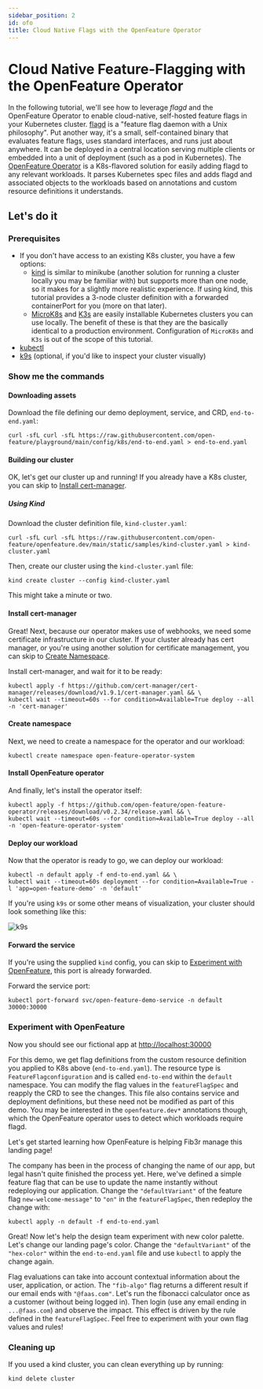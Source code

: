 ```yaml
---
sidebar_position: 2
id: ofo
title: Cloud Native Flags with the OpenFeature Operator
---
```


# Cloud Native Feature-Flagging with the OpenFeature Operator

In the following tutorial, we'll see how to leverage _flagd_ and the OpenFeature Operator to enable cloud-native, self-hosted feature flags in your Kubernetes cluster. [flagd](https://github.com/open-feature/flagd) is a "feature flag daemon with a Unix philosophy".
Put another way, it's a small, self-contained binary that evaluates feature flags, uses standard interfaces, and runs just about anywhere.
It can be deployed in a central location serving multiple clients or embedded into a unit of deployment (such as a pod in Kubernetes).
The [OpenFeature Operator](https://github.com/open-feature/open-feature-operator) is a K8s-flavored solution for easily adding flagd to any relevant workloads.
It parses Kubernetes spec files and adds flagd and associated objects to the workloads based on annotations and custom resource definitions it understands.

## Let's do it

### Prerequisites

- If you don't have access to an existing K8s cluster, you have a few options:
  - [kind](https://kind.sigs.k8s.io/docs/user/quick-start/#installation) is similar to minikube (another solution for running a cluster locally you may be familiar with) but supports more than one node, so it makes for a slightly more realistic experience.
    If using kind, this tutorial provides a 3-node cluster definition with a forwarded containerPort for you (more on that later).
  - [MicroK8s](https://microk8s.io/) and [K3s](https://k3s.io/) are easily installable Kubernetes clusters you can use locally.
    The benefit of these is that they are the basically identical to a production environment.
    Configuration of `MicroK8s` and `K3s` is out of the scope of this tutorial.
- [kubectl](https://kubernetes.io/docs/tasks/tools/)
- [k9s](https://k9scli.io/) (optional, if you'd like to inspect your cluster visually)

### Show me the commands

#### Downloading assets

Download the file defining our demo deployment, service, and CRD, `end-to-end.yaml`:

```shell
curl -sfL curl -sfL https://raw.githubusercontent.com/open-feature/playground/main/config/k8s/end-to-end.yaml > end-to-end.yaml
```

#### Building our cluster

OK, let's get our cluster up and running!
If you already have a K8s cluster, you can skip to [Install cert-manager](#install-cert-manager).

##### Using Kind

Download the cluster definition file, `kind-cluster.yaml`:

<!-- TODO: update this before merge to point to asset in main -->

```shell
curl -sfL curl -sfL https://raw.githubusercontent.com/open-feature/openfeature.dev/main/static/samples/kind-cluster.yaml > kind-cluster.yaml
```

Then, create our cluster using the `kind-cluster.yaml` file:

```shell
kind create cluster --config kind-cluster.yaml
```

This might take a minute or two.

#### Install cert-manager

Great!
Next, because our operator makes use of webhooks, we need some certificate infrastructure in our cluster.
If your cluster already has cert manager, or you're using another solution for certificate management, you can skip to [Create Namespace](#create-namespace).

Install cert-manager, and wait for it to be ready:

```shell
kubectl apply -f https://github.com/cert-manager/cert-manager/releases/download/v1.9.1/cert-manager.yaml && \
kubectl wait --timeout=60s --for condition=Available=True deploy --all -n 'cert-manager'
```

#### Create namespace

Next, we need to create a namespace for the operator and our workload:

```shell
kubectl create namespace open-feature-operator-system
```

#### Install OpenFeature operator

And finally, let's install the operator itself:

```shell
kubectl apply -f https://github.com/open-feature/open-feature-operator/releases/download/v0.2.34/release.yaml && \
kubectl wait --timeout=60s --for condition=Available=True deploy --all -n 'open-feature-operator-system'
```

#### Deploy our workload

Now that the operator is ready to go, we can deploy our workload:

```shell
kubectl -n default apply -f end-to-end.yaml && \
kubectl wait --timeout=60s deployment --for condition=Available=True -l 'app=open-feature-demo' -n 'default'
```

If you're using `k9s` or some other means of visualization, your cluster should look something like this:

![k9s](@site/static/img/tutorials/k9s.png)

#### Forward the service

If you're using the supplied `kind` config, you can skip to [Experiment with OpenFeature](#experiment-with-openfeature), this port is already forwarded.

Forward the service port:

```shell
kubectl port-forward svc/open-feature-demo-service -n default 30000:30000
```

### Experiment with OpenFeature

Now you should see our fictional app at <http://localhost:30000>

For this demo, we get flag definitions from the custom resource definition you applied to K8s above (`end-to-end.yaml`).
The resource type is `FeatureFlagconfiguration` and is called `end-to-end` within the `default` namespace.
You can modify the flag values in the `featureFlagSpec` and reapply the CRD to see the changes.
This file also contains service and deployment definitions, but these need not be modified as part of this demo.
You may be interested in the `openfeature.dev*` annotations though, which the OpenFeature operator uses to detect which workloads require flagd.

Let's get started learning how OpenFeature is helping Fib3r manage this landing page!

The company has been in the process of changing the name of our app, but legal hasn't quite finished the process yet.
Here, we've defined a simple feature flag that can be use to update the name instantly without redeploying our application.
Change the `"defaultVariant"` of the feature flag `new-welcome-message"` to `"on"` in the `featureFlagSpec`, then redeploy the change with:

```shell
kubectl apply -n default -f end-to-end.yaml
```

Great!
Now let's help the design team experiment with new color palette.
Let's change our landing page's color.
Change the `"defaultVariant"` of the `"hex-color"` within the `end-to-end.yaml` file and use `kubectl` to apply the change again.

Flag evaluations can take into account contextual information about the user, application, or action.
The `"fib-algo"` flag returns a different result if our email ends with `"@faas.com"`.
Let's run the fibonacci calculator once as a customer (without being logged in).
Then login (use any email ending in `...@faas.com`) and observe the impact.
This effect is driven by the rule defined in the `featureFlagSpec`.
Feel free to experiment with your own flag values and rules!

### Cleaning up

If you used a kind cluster, you can clean everything up by running:

```shell
kind delete cluster
```
